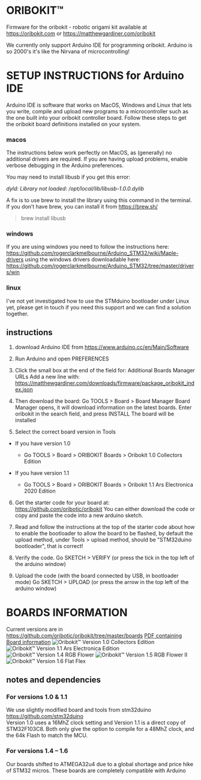 # ORIBOKIT™
Firmware for the oribokit - robotic origami kit
available at https://oribokit.com or https://matthewgardiner.com/oribokit

We currently only support Arduino IDE for programming oribokit. Arduino is so 2000's it's like the Nirvana of microcontrolling!

# SETUP INSTRUCTIONS for Arduino IDE
Arduino IDE is software that works on MacOS, Windows and Linux that lets you write, compile and upload new programs to a microcontroller such as the one built into your oribokit controller board. Follow these steps to get the oribokit board definitions installed on your system.

### macos 
The instructions below work perfectly on MacOS, as (generally) no additional drivers are required. 
If you are having upload problems, enable verbose debugging in the Arduino preferences.

You may need to install libusb if you get this error:

_dyld: Library not loaded: /opt/local/lib/libusb-1.0.0.dylib_

A fix is to use brew to install the library using this command in the terminal. If you don’t have brew, you can install it from https://brew.sh/

> brew install libusb

### windows
If you are using windows you need to follow the instructions here: https://github.com/rogerclarkmelbourne/Arduino_STM32/wiki/Maple-drivers using the windows drivers downloadable here: https://github.com/rogerclarkmelbourne/Arduino_STM32/tree/master/drivers/win

### linux
I've not yet investigated how to use the STMduino bootloader under Linux yet, please get in touch if you need this support and we can find a solution together.

## instructions
1. download Arduino IDE from https://www.arduino.cc/en/Main/Software

2. Run Arduino and open PREFERENCES

3. Click the small box at the end of the field for: Additional Boards Manager URLs
Add a new line with:
https://matthewgardiner.com/downloads/firmware/package_oribokit_index.json

4. Then download the board:
Go TOOLS > Board > Board Manager
Board Manager opens, it will download information on the latest boards.
Enter oribokit in the search field, and press INSTALL
The board will be installed

5. Select the correct board version in Tools

- If you have version 1.0 
  - Go TOOLS > Board > ORIBOKIT Boards > Oribokit 1.0 Collectors Edition
  
- If you have version 1.1
  - Go TOOLS > Board > ORIBOKIT Boards > Oribokit 1.1 Ars Electronica 2020 Edition

6. Get the starter code for your board at:
https://github.com/oribotic/oribokit
You can either download the code or copy and paste the code into a new arduino sketch.

7. Read and follow the instructions at the top of the starter code about how to enable the bootloader to allow the board to be flashed, by default the upload method, under Tools > upload method, should be "STM32duino bootloader", that is correct!

8. Verify the code. Go SKETCH > VERIFY (or press the tick in the top left of the arduino window)

9. Upload the code (with the board connected by USB, in bootloader mode) Go SKETCH > UPLOAD (or press the arrow in the top left of the arduino window)

# BOARDS INFORMATION

Current versions are in https://github.com/oribotic/oribokit/tree/master/boards
[PDF containing Board information](https://github.com/oribotic/oribokit/blob/master/boards/oribokit-boards-1.0-1.6.pdf)
![Oribokit™ Version 1.0 Collectors Edition](https://github.com/oribotic/oribokit/blob/master/boards/oribokit-board-1.0@2x.png "Oribokit™ Version 1.0 Collectors Edition")
![Oribokit™ Version 1.1 Ars Electronica Edition](https://github.com/oribotic/oribokit/blob/master/boards/oribokit-board-1.1@2x.png "Oribokit™ Version 1.1 Ars Electronica Edition")
![Oribokit™ Version 1.4 RGB Flower](https://github.com/oribotic/oribokit/blob/master/boards/oribokit-1.4@2x.jpg "Oribokit™ Version 1.4 RGB Flower")
![Oribokit™ Version 1.5 RGB Flower II](https://github.com/oribotic/oribokit/blob/master/boards/oribokit-1.5@2x.jpg "Oribokit™ Version 1.5 RGB Flower II")
![Oribokit™ Version 1.6 Flat Flex](https://github.com/oribotic/oribokit/blob/master/boards/oribokit-1.6@2x.jpg "Oribokit™ Version 1.6 Flat Flex")

## notes and dependencies

### For versions 1.0 & 1.1
We use slightly modified board and tools from stm32duino https://github.com/stm32duino  
Version 1.0 uses a 16MhZ clock setting and Version 1.1 is a direct copy of STM32F103C8. 
Both only give the option to compile for a 48MhZ clock, and the 64k Flash to match the MCU.

### For versions 1.4 – 1.6
Our boards shifted to ATMEGA32u4 due to a global shortage and price hike of STM32 micros.
These boards are completely compatible with Arduino



